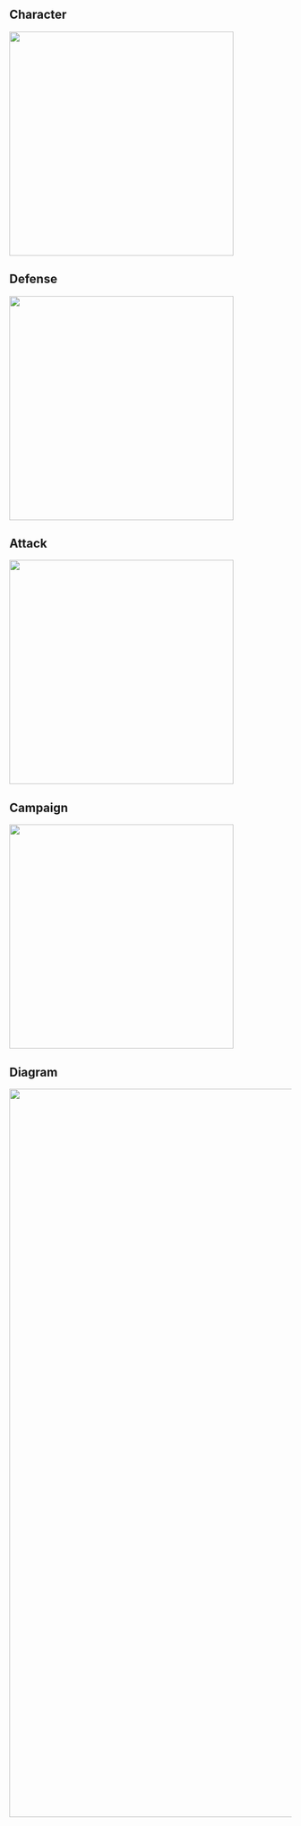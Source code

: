 ## Character

<img src="https://user-images.githubusercontent.com/122938102/236099107-c6553663-4685-4946-a475-aaee21f28101.png" width=400>

## Defense

<img src="https://user-images.githubusercontent.com/122938102/236100100-1d2f7651-d282-4ac6-ad85-7243bcff8f73.png" width=400>

## Attack

<img src="https://user-images.githubusercontent.com/122938102/236101585-043f5d74-7996-49d9-93bf-957d20f48975.png" width=400>

## Campaign

<img src="https://user-images.githubusercontent.com/122938102/236102117-b5ee1c16-828a-4dd9-8d36-85a6fcf83c39.png" width=400>

## Diagram

<img src="https://user-images.githubusercontent.com/122938102/236098271-bfbf97ae-4ae6-41cd-ac78-e64ab604eedc.png" width="1300">
